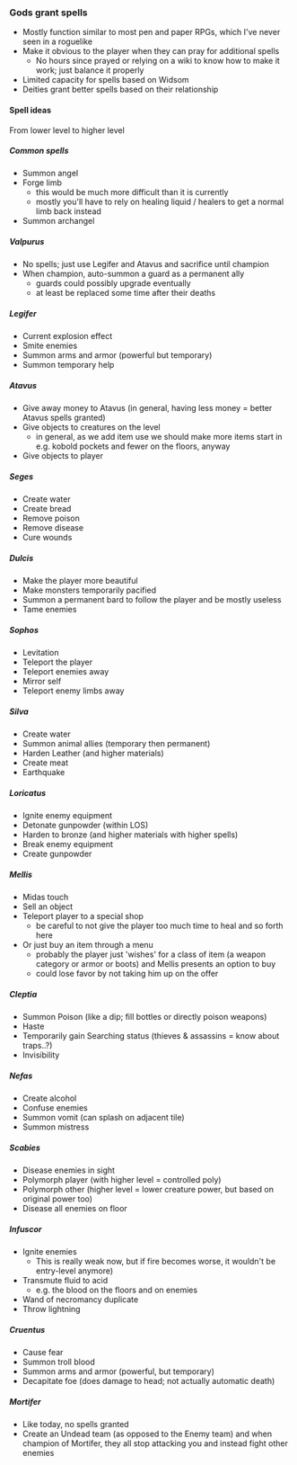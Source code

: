### Gods grant spells
- Mostly function similar to most pen and paper RPGs, which I've never seen in a roguelike
- Make it obvious to the player when they can pray for additional spells
  - No hours since prayed or relying on a wiki to know how to make it work; just balance it properly
- Limited capacity for spells based on Widsom
- Deities grant better spells based on their relationship

#### Spell ideas
From lower level to higher level
##### Common spells
- Summon angel
- Forge limb
  - this would be much more difficult than it is currently
  - mostly you'll have to rely on healing liquid / healers to get a normal limb back instead
- Summon archangel

##### Valpurus
- No spells; just use Legifer and Atavus and sacrifice until champion
- When champion, auto-summon a guard as a permanent ally
  - guards could possibly upgrade eventually
  - at least be replaced some time after their deaths

##### Legifer
- Current explosion effect
- Smite enemies
- Summon arms and armor (powerful but temporary)
- Summon temporary help

##### Atavus
- Give away money to Atavus (in general, having less money = better Atavus spells granted)
- Give objects to creatures on the level
  - in general, as we add item use we should make more items start in e.g. kobold pockets and fewer on the floors, anyway
- Give objects to player

##### Seges
- Create water
- Create bread
- Remove poison
- Remove disease
- Cure wounds

##### Dulcis
- Make the player more beautiful
- Make monsters temporarily pacified
- Summon a permanent bard to follow the player and be mostly useless
- Tame enemies

##### Sophos
- Levitation
- Teleport the player
- Teleport enemies away
- Mirror self
- Teleport enemy limbs away

##### Silva
- Create water
- Summon animal allies (temporary then permanent)
- Harden Leather (and higher materials)
- Create meat
- Earthquake

##### Loricatus
- Ignite enemy equipment
- Detonate gunpowder (within LOS)
- Harden to bronze (and higher materials with higher spells)
- Break enemy equipment
- Create gunpowder

##### Mellis
- Midas touch
- Sell an object
- Teleport player to a special shop
  - be careful to not give the player too much time to heal and so forth here
- Or just buy an item through a menu
  - probably the player just 'wishes' for a class of item (a weapon category or armor or boots) and Mellis presents an option to buy
  - could lose favor by not taking him up on the offer

##### Cleptia
- Summon Poison (like a dip; fill bottles or directly poison weapons)
- Haste
- Temporarily gain Searching status (thieves & assassins = know about traps..?)
- Invisibility

##### Nefas
- Create alcohol
- Confuse enemies
- Summon vomit (can splash on adjacent tile)
- Summon mistress

##### Scabies
- Disease enemies in sight
- Polymorph player (with higher level = controlled poly)
- Polymorph other (higher level = lower creature power, but based on original power too)
- Disease all enemies on floor

##### Infuscor
- Ignite enemies
  - This is really weak now, but if fire becomes worse, it wouldn't be entry-level anymore)
- Transmute fluid to acid
  - e.g. the blood on the floors and on enemies
- Wand of necromancy duplicate
- Throw lightning

##### Cruentus
- Cause fear
- Summon troll blood
- Summon arms and armor (powerful, but temporary)
- Decapitate foe (does damage to head; not actually automatic death)

##### Mortifer
- Like today, no spells granted
- Create an Undead team (as opposed to the Enemy team) and when champion of Mortifer, they all stop attacking you and instead fight other enemies

